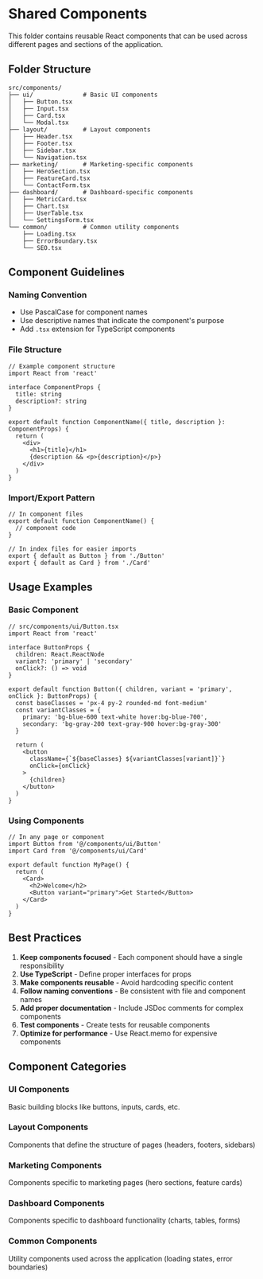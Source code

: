 # Shared Components

This folder contains reusable React components that can be used across different pages and sections of the application.

## Folder Structure

```
src/components/
├── ui/              # Basic UI components
│   ├── Button.tsx
│   ├── Input.tsx
│   ├── Card.tsx
│   └── Modal.tsx
├── layout/          # Layout components
│   ├── Header.tsx
│   ├── Footer.tsx
│   ├── Sidebar.tsx
│   └── Navigation.tsx
├── marketing/       # Marketing-specific components
│   ├── HeroSection.tsx
│   ├── FeatureCard.tsx
│   └── ContactForm.tsx
├── dashboard/       # Dashboard-specific components
│   ├── MetricCard.tsx
│   ├── Chart.tsx
│   ├── UserTable.tsx
│   └── SettingsForm.tsx
└── common/          # Common utility components
    ├── Loading.tsx
    ├── ErrorBoundary.tsx
    └── SEO.tsx
```

## Component Guidelines

### Naming Convention
- Use PascalCase for component names
- Use descriptive names that indicate the component's purpose
- Add `.tsx` extension for TypeScript components

### File Structure
```tsx
// Example component structure
import React from 'react'

interface ComponentProps {
  title: string
  description?: string
}

export default function ComponentName({ title, description }: ComponentProps) {
  return (
    <div>
      <h1>{title}</h1>
      {description && <p>{description}</p>}
    </div>
  )
}
```

### Import/Export Pattern
```tsx
// In component files
export default function ComponentName() {
  // component code
}

// In index files for easier imports
export { default as Button } from './Button'
export { default as Card } from './Card'
```

## Usage Examples

### Basic Component
```tsx
// src/components/ui/Button.tsx
import React from 'react'

interface ButtonProps {
  children: React.ReactNode
  variant?: 'primary' | 'secondary'
  onClick?: () => void
}

export default function Button({ children, variant = 'primary', onClick }: ButtonProps) {
  const baseClasses = 'px-4 py-2 rounded-md font-medium'
  const variantClasses = {
    primary: 'bg-blue-600 text-white hover:bg-blue-700',
    secondary: 'bg-gray-200 text-gray-900 hover:bg-gray-300'
  }

  return (
    <button 
      className={`${baseClasses} ${variantClasses[variant]}`}
      onClick={onClick}
    >
      {children}
    </button>
  )
}
```

### Using Components
```tsx
// In any page or component
import Button from '@/components/ui/Button'
import Card from '@/components/ui/Card'

export default function MyPage() {
  return (
    <Card>
      <h2>Welcome</h2>
      <Button variant="primary">Get Started</Button>
    </Card>
  )
}
```

## Best Practices

1. **Keep components focused** - Each component should have a single responsibility
2. **Use TypeScript** - Define proper interfaces for props
3. **Make components reusable** - Avoid hardcoding specific content
4. **Follow naming conventions** - Be consistent with file and component names
5. **Add proper documentation** - Include JSDoc comments for complex components
6. **Test components** - Create tests for reusable components
7. **Optimize for performance** - Use React.memo for expensive components

## Component Categories

### UI Components
Basic building blocks like buttons, inputs, cards, etc.

### Layout Components
Components that define the structure of pages (headers, footers, sidebars)

### Marketing Components
Components specific to marketing pages (hero sections, feature cards)

### Dashboard Components
Components specific to dashboard functionality (charts, tables, forms)

### Common Components
Utility components used across the application (loading states, error boundaries) 